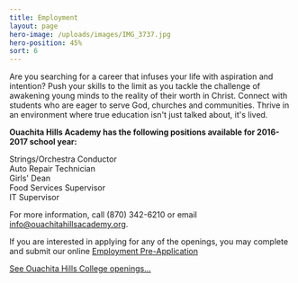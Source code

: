 ```yaml
---
title: Employment
layout: page
hero-image: /uploads/images/IMG_3737.jpg
hero-position: 45%
sort: 6
---
```

Are you searching for a career that infuses your life with aspiration and intention? Push 
your skills to the limit as you tackle the challenge of awakening young minds to the reality 
of their worth in Christ. Connect with students who are eager to serve God, churches and 
communities. Thrive in an environment where true education isn't just talked about, it's lived.

**Ouachita Hills Academy has the following positions available for 2016-2017 school year:**

Strings/Orchestra Conductor  
Auto Repair Technician  
Girls' Dean  
Food Services Supervisor  
IT Supervisor  

For more information, call (870) 342-6210 or email info@ouachitahillsacademy.org.

If you are interested in applying for any of the openings, you may complete and submit our 
online [Employment Pre-Application](http://www.surveymoz.com/s/VFKEU/)


[See Ouachita Hills College openings...](/pages/college/employment.html)
